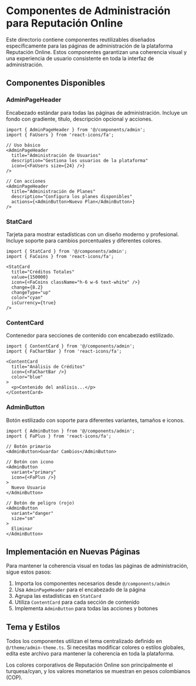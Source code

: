 # Componentes de Administración para Reputación Online

Este directorio contiene componentes reutilizables diseñados específicamente para las páginas de administración de la plataforma Reputación Online. Estos componentes garantizan una coherencia visual y una experiencia de usuario consistente en toda la interfaz de administración.

## Componentes Disponibles

### AdminPageHeader

Encabezado estándar para todas las páginas de administración. Incluye un fondo con gradiente, título, descripción opcional y acciones.

```tsx
import { AdminPageHeader } from '@/components/admin';
import { FaUsers } from 'react-icons/fa';

// Uso básico
<AdminPageHeader 
  title="Administración de Usuarios" 
  description="Gestiona los usuarios de la plataforma" 
  icon={<FaUsers size={24} />} 
/>

// Con acciones
<AdminPageHeader 
  title="Administración de Planes" 
  description="Configura los planes disponibles" 
  actions={<AdminButton>Nuevo Plan</AdminButton>} 
/>
```

### StatCard

Tarjeta para mostrar estadísticas con un diseño moderno y profesional. Incluye soporte para cambios porcentuales y diferentes colores.

```tsx
import { StatCard } from '@/components/admin';
import { FaCoins } from 'react-icons/fa';

<StatCard 
  title="Créditos Totales" 
  value={150000} 
  icon={<FaCoins className="h-6 w-6 text-white" />}
  change={8.2}
  changeType="up"
  color="cyan"
  isCurrency={true}
/>
```

### ContentCard

Contenedor para secciones de contenido con encabezado estilizado.

```tsx
import { ContentCard } from '@/components/admin';
import { FaChartBar } from 'react-icons/fa';

<ContentCard 
  title="Análisis de Créditos" 
  icon={<FaChartBar />} 
  color="blue"
>
  <p>Contenido del análisis...</p>
</ContentCard>
```

### AdminButton

Botón estilizado con soporte para diferentes variantes, tamaños e iconos.

```tsx
import { AdminButton } from '@/components/admin';
import { FaPlus } from 'react-icons/fa';

// Botón primario
<AdminButton>Guardar Cambios</AdminButton>

// Botón con icono
<AdminButton 
  variant="primary" 
  icon={<FaPlus />}
>
  Nuevo Usuario
</AdminButton>

// Botón de peligro (rojo)
<AdminButton 
  variant="danger" 
  size="sm"
>
  Eliminar
</AdminButton>
```

## Implementación en Nuevas Páginas

Para mantener la coherencia visual en todas las páginas de administración, sigue estos pasos:

1. Importa los componentes necesarios desde `@/components/admin`
2. Usa `AdminPageHeader` para el encabezado de la página
3. Agrupa las estadísticas en `StatCard`
4. Utiliza `ContentCard` para cada sección de contenido
5. Implementa `AdminButton` para todas las acciones y botones

## Tema y Estilos

Todos los componentes utilizan el tema centralizado definido en `@/theme/admin-theme.ts`. Si necesitas modificar colores o estilos globales, edita este archivo para mantener la coherencia en toda la plataforma.

Los colores corporativos de Reputación Online son principalmente el turquesa/cyan, y los valores monetarios se muestran en pesos colombianos (COP).
